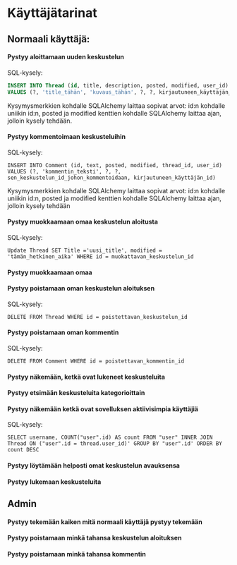 # Käyttäjätarinat

## Normaali käyttäjä: 

#### Pystyy aloittamaan uuden keskustelun

SQL-kysely:

```SQL 
INSERT INTO Thread (id, title, description, posted, modified, user_id) 
VALUES (?, 'title_tähän', 'kuvaus_tähän', ?, ?, kirjautuneen_käyttäjän_id);
```

Kysymysmerkkien kohdalle SQLAlchemy laittaa sopivat arvot: id:n kohdalle uniikin id:n, posted ja modified kenttien kohdalle SQLAlchemy laittaa ajan, jolloin kysely tehdään.



#### Pystyy kommentoimaan keskusteluihin

SQL-kysely:

```INSERT INTO Comment (id, text, posted, modified, thread_id, user_id) VALUES (?, 'kommentin_teksti', ?, ?, sen_keskustelun_id_johon_kommentoidaan, kirjautuneen_käyttäjän_id)``` 

Kysymysmerkkien kohdalle SQLAlchemy laittaa sopivat arvot: id:n kohdalle uniikin id:n, posted ja modified kenttien kohdalle SQLAlchemy laittaa ajan, jolloin kysely tehdään



#### Pystyy muokkaamaan omaa keskustelun aloitusta

SQL-kysely: 

```Update Thread SET Title ='uusi_title', modified = 'tämän_hetkinen_aika' WHERE id = muokattavan_keskustelun_id```

#### Pystyy muokkaamaan omaa 

#### Pystyy poistamaan oman keskustelun aloituksen

SQL-kysely:

```DELETE FROM Thread WHERE id = poistettavan_keskustelun_id```


#### Pystyy poistamaan oman kommentin

SQL-kysely: 

```DELETE FROM Comment WHERE id = poistettavan_kommentin_id```

#### Pystyy näkemään, ketkä ovat lukeneet keskusteluita


#### Pystyy etsimään keskusteluita kategorioittain


#### Pystyy näkemään ketkä ovat sovelluksen aktiivisimpia käyttäjiä

SQL-kysely:

```SELECT username, COUNT("user".id) AS count FROM "user" INNER JOIN Thread ON ("user".id = thread.user_id)' GROUP BY "user".id' ORDER BY count DESC```

#### Pystyy löytämään helposti omat keskustelun avauksensa
#### Pystyy lukemaan keskusteluita

## Admin
#### Pystyy tekemään kaiken mitä normaali käyttäjä pystyy tekemään
#### Pystyy poistamaan minkä tahansa keskustelun aloituksen
#### Pystyy poistamaan minkä tahansa kommentin

